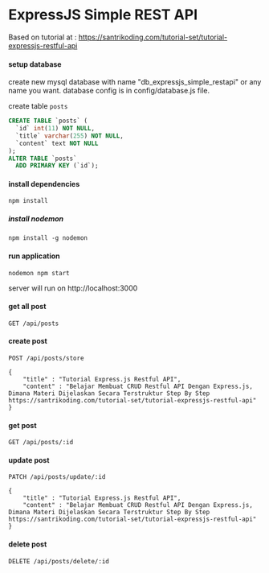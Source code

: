 # ExpressJS Simple REST API

Based on tutorial at : https://santrikoding.com/tutorial-set/tutorial-expressjs-restful-api

#### setup database

create new mysql database with name "db_expressjs_simple_restapi" or any name you want. database config is in config/database.js file.

create table `posts`

```sql
CREATE TABLE `posts` (
  `id` int(11) NOT NULL,
  `title` varchar(255) NOT NULL,
  `content` text NOT NULL
);
ALTER TABLE `posts`
  ADD PRIMARY KEY (`id`);
```

#### install dependencies

```
npm install
```

##### install nodemon

```
npm install -g nodemon
```

#### run application

```
nodemon npm start
```

server will run on http://localhost:3000

#### get all post

```http
GET /api/posts
```

#### create post

```http
POST /api/posts/store

{
    "title" : "Tutorial Express.js Restful API",
    "content" : "Belajar Membuat CRUD Restful API Dengan Express.js, Dimana Materi Dijelaskan Secara Terstruktur Step By Step https://santrikoding.com/tutorial-set/tutorial-expressjs-restful-api"
}
```

#### get post

```http
GET /api/posts/:id
```

#### update post

```http
PATCH /api/posts/update/:id

{
    "title" : "Tutorial Express.js Restful API",
    "content" : "Belajar Membuat CRUD Restful API Dengan Express.js, Dimana Materi Dijelaskan Secara Terstruktur Step By Step https://santrikoding.com/tutorial-set/tutorial-expressjs-restful-api"
}
```

#### delete post

```http
DELETE /api/posts/delete/:id
```
